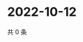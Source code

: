 # 2022-10-12

共 0 条

<!-- BEGIN WEIBO -->
<!-- 最后更新时间 Wed Oct 12 2022 20:39:28 GMT+0800 (China Standard Time) -->

<!-- END WEIBO -->
